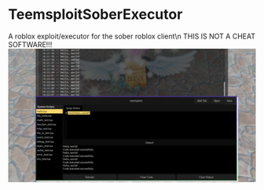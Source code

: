 # TeemsploitSoberExecutor
A roblox exploit/executor for the sober roblox client\n
THIS IS NOT A CHEAT SOFTWARE!!!
![alt text](image.png "Image")
